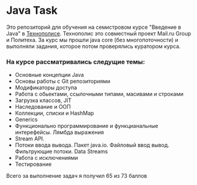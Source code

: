 # Java Task
Это репозиторий для обучения на семистровом курсе "Введение в Java" в [Технополисе](https://polis.mail.ru/pages/index/). Технополис это совместный проект  Mail.ru Group и Политеха. За курс мы прошли java core (без многопоточности) и выполняли задания, которое потом проверялись куратором курса.  
### На курсе рассматривались следущие темы:
* Основные концепции Java
* Основы работы с Git репозиториями
* Модификаторы доступа
* Работа с обьектами, ссылочными типами, масивами и строками
* Загрузка классов, JIT
* Наследование и ООП
* Коллекции, списки и HashMap
* Generics
* Функционально программирование и функцианальные интерефейсы. Лямбда выражения
* Stream API. 
* Потоки ввода вывода. Пакет java.io. Файловый ввод вывод. Фильтрующие потоки. Data Streams
* Работа с исключениями
* Тестирование

Всего за выполнение задач я получил 65 из 73 баллов
